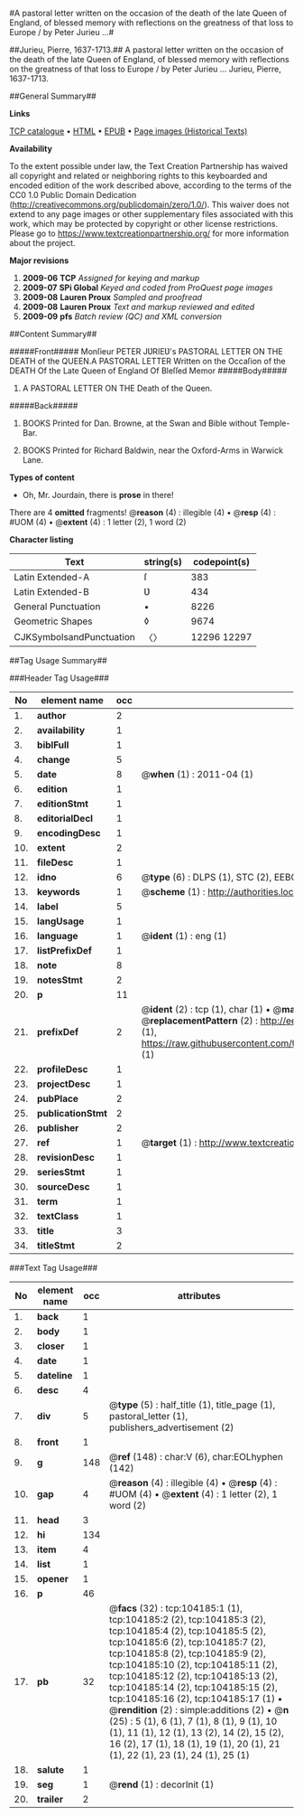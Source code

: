 #A pastoral letter written on the occasion of the death of the late Queen of England, of blessed memory with reflections on the greatness of that loss to Europe / by Peter Jurieu ...#

##Jurieu, Pierre, 1637-1713.##
A pastoral letter written on the occasion of the death of the late Queen of England, of blessed memory with reflections on the greatness of that loss to Europe / by Peter Jurieu ...
Jurieu, Pierre, 1637-1713.

##General Summary##

**Links**

[TCP catalogue](http://www.ota.ox.ac.uk/tcp/)  • 
[HTML](http://tei.it.ox.ac.uk/tcp/Texts-HTML/free/A46/A46365.html)  • 
[EPUB](http://tei.it.ox.ac.uk/tcp/Texts-EPUB/free/A46/A46365.epub) • 
[Page images (Historical Texts)](https://historicaltexts.jisc.ac.uk/eebo-15618869e)

**Availability**

To the extent possible under law, the Text Creation Partnership has waived all copyright and related or neighboring rights to this keyboarded and encoded edition of the work described above, according to the terms of the CC0 1.0 Public Domain Dedication (http://creativecommons.org/publicdomain/zero/1.0/). This waiver does not extend to any page images or other supplementary files associated with this work, which may be protected by copyright or other license restrictions. Please go to https://www.textcreationpartnership.org/ for more information about the project.

**Major revisions**

1. __2009-06__ __TCP__ *Assigned for keying and markup*
1. __2009-07__ __SPi Global__ *Keyed and coded from ProQuest page images*
1. __2009-08__ __Lauren Proux__ *Sampled and proofread*
1. __2009-08__ __Lauren Proux__ *Text and markup reviewed and edited*
1. __2009-09__ __pfs__ *Batch review (QC) and XML conversion*

##Content Summary##

#####Front#####
Monſieur PETER JƲRIEƲ's PASTORAL LETTER ON THE DEATH of the QUEEN.A PASTORAL LETTER Written on the Occaſion of the DEATH Of the Late Queen of England Of Bleſſed Memor
#####Body#####

1. A PASTORAL LETTER ON THE Death of the Queen.

#####Back#####

1. BOOKS Printed for Dan. Browne, at the Swan and Bible without Temple-Bar.

1. BOOKS Printed for Richard Baldwin, near the Oxford-Arms in Warwick Lane.

**Types of content**

  * Oh, Mr. Jourdain, there is **prose** in there!

There are 4 **omitted** fragments! 
 @__reason__ (4) : illegible (4)  •  @__resp__ (4) : #UOM (4)  •  @__extent__ (4) : 1 letter (2), 1 word (2)

**Character listing**


|Text|string(s)|codepoint(s)|
|---|---|---|
|Latin Extended-A|ſ|383|
|Latin Extended-B|Ʋ|434|
|General Punctuation|•|8226|
|Geometric Shapes|◊|9674|
|CJKSymbolsandPunctuation|〈〉|12296 12297|

##Tag Usage Summary##

###Header Tag Usage###

|No|element name|occ|attributes|
|---|---|---|---|
|1.|__author__|2||
|2.|__availability__|1||
|3.|__biblFull__|1||
|4.|__change__|5||
|5.|__date__|8| @__when__ (1) : 2011-04 (1)|
|6.|__edition__|1||
|7.|__editionStmt__|1||
|8.|__editorialDecl__|1||
|9.|__encodingDesc__|1||
|10.|__extent__|2||
|11.|__fileDesc__|1||
|12.|__idno__|6| @__type__ (6) : DLPS (1), STC (2), EEBO-CITATION (1), OCLC (1), VID (1)|
|13.|__keywords__|1| @__scheme__ (1) : http://authorities.loc.gov/ (1)|
|14.|__label__|5||
|15.|__langUsage__|1||
|16.|__language__|1| @__ident__ (1) : eng (1)|
|17.|__listPrefixDef__|1||
|18.|__note__|8||
|19.|__notesStmt__|2||
|20.|__p__|11||
|21.|__prefixDef__|2| @__ident__ (2) : tcp (1), char (1)  •  @__matchPattern__ (2) : ([0-9\-]+):([0-9IVX]+) (1), (.+) (1)  •  @__replacementPattern__ (2) : http://eebo.chadwyck.com/downloadtiff?vid=$1&page=$2 (1), https://raw.githubusercontent.com/textcreationpartnership/Texts/master/tcpchars.xml#$1 (1)|
|22.|__profileDesc__|1||
|23.|__projectDesc__|1||
|24.|__pubPlace__|2||
|25.|__publicationStmt__|2||
|26.|__publisher__|2||
|27.|__ref__|1| @__target__ (1) : http://www.textcreationpartnership.org/docs/. (1)|
|28.|__revisionDesc__|1||
|29.|__seriesStmt__|1||
|30.|__sourceDesc__|1||
|31.|__term__|1||
|32.|__textClass__|1||
|33.|__title__|3||
|34.|__titleStmt__|2||


###Text Tag Usage###

|No|element name|occ|attributes|
|---|---|---|---|
|1.|__back__|1||
|2.|__body__|1||
|3.|__closer__|1||
|4.|__date__|1||
|5.|__dateline__|1||
|6.|__desc__|4||
|7.|__div__|5| @__type__ (5) : half_title (1), title_page (1), pastoral_letter (1), publishers_advertisement (2)|
|8.|__front__|1||
|9.|__g__|148| @__ref__ (148) : char:V (6), char:EOLhyphen (142)|
|10.|__gap__|4| @__reason__ (4) : illegible (4)  •  @__resp__ (4) : #UOM (4)  •  @__extent__ (4) : 1 letter (2), 1 word (2)|
|11.|__head__|3||
|12.|__hi__|134||
|13.|__item__|4||
|14.|__list__|1||
|15.|__opener__|1||
|16.|__p__|46||
|17.|__pb__|32| @__facs__ (32) : tcp:104185:1 (1), tcp:104185:2 (2), tcp:104185:3 (2), tcp:104185:4 (2), tcp:104185:5 (2), tcp:104185:6 (2), tcp:104185:7 (2), tcp:104185:8 (2), tcp:104185:9 (2), tcp:104185:10 (2), tcp:104185:11 (2), tcp:104185:12 (2), tcp:104185:13 (2), tcp:104185:14 (2), tcp:104185:15 (2), tcp:104185:16 (2), tcp:104185:17 (1)  •  @__rendition__ (2) : simple:additions (2)  •  @__n__ (25) : 5 (1), 6 (1), 7 (1), 8 (1), 9 (1), 10 (1), 11 (1), 12 (1), 13 (2), 14 (2), 15 (2), 16 (2), 17 (1), 18 (1), 19 (1), 20 (1), 21 (1), 22 (1), 23 (1), 24 (1), 25 (1)|
|18.|__salute__|1||
|19.|__seg__|1| @__rend__ (1) : decorInit (1)|
|20.|__trailer__|2||
